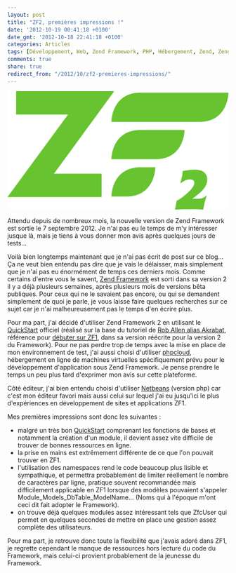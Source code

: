 ```yaml
---
layout: post
title: "ZF2, premières impressions !"
date: '2012-10-19 00:41:18 +0100'
date_gmt: '2012-10-18 22:41:18 +0100'
categories: Articles
tags: [Développement, Web, Zend Framework, PHP, Hébergement, Zend, Zend Framework 2, Bootstrap, Phpcloud]
comments: true
share: true
redirect_from: "/2012/10/zf2-premieres-impressions/"
---
```


[![Zend Framework 2 Logo](/images/posts/2012-10-19-zf2-premieres-impressions/01.png)](/images/posts/2012-10-19-zf2-premieres-impressions/01.png)

Attendu depuis de nombreux mois, la nouvelle version de Zend Framework est sortie le 7 septembre 2012. Je n'ai pas eu le temps de m'y intéresser jusque là, mais je tiens à vous donner mon avis après quelques jours de tests...

Voilà bien longtemps maintenant que je n'ai pas écrit de post sur ce blog... Ça ne veut bien entendu pas dire que je vais le délaisser, mais simplement que je n'ai pas eu énormément de temps ces derniers mois. Comme certains d'entre vous le savent, [Zend Framework](http://framework.zend.com/) est sorti dans sa version 2 il y a déjà plusieurs semaines, après plusieurs mois de versions bêta publiques. Pour ceux qui ne le savaient pas encore, ou qui se demandent simplement de quoi je parle, je vous laisse faire quelques recherches sur ce sujet car je n'ai malheureusement pas le temps d'en écrire plus.

Pour ma part, j'ai décidé d'utiliser Zend Framework 2 en utilisant le [QuickStart](http://zf2.readthedocs.org/en/latest/index.html#userguide) officiel (réalisé sur la base du tutoriel de [Rob Allen alias Akrabat](http://akrabat.com/), référence pour [débuter sur ZF1](http://akrabat.com/zend-framework-tutorial/), dans sa version réécrite pour la version 2 du Framework). Pour ne pas perdre trop de temps avec la mise en place de mon environnement de test, j'ai aussi choisi d'utiliser [phpcloud](http://www.phpcloud.com), hébergement en ligne de machines virtuelles spécifiquement prévu pour le développement d'application sous Zend Framework. Je pense prendre le temps un peu plus tard d'exprimer mon avis sur cette plateforme.

Côté éditeur, j'ai bien entendu choisi d'utiliser [Netbeans](http://netbeans.org/) (version php) car c'est mon éditeur favori mais aussi celui sur lequel j'ai eu jusqu'ici le plus d'expériences en développement de sites et applications ZF1.


Mes premières impressions sont donc les suivantes :

 * malgré un très bon [QuickStart](http://zf2.readthedocs.org/en/latest/index.html#userguide) comprenant les fonctions de bases et notamment la création d'un module, il devient assez vite difficile de trouver de bonnes ressources en ligne.
 * la prise en mains est extrêmement différente de ce que l'on pouvait trouver en ZF1.
 * l'utilisation des namespaces rend le code beaucoup plus lisible et sympathique, et permettra probablement de limiter réellement le nombre de caractères par ligne, pratique souvent recommandée mais difficilement applicable en ZF1 lorsque des modèles pouvaient s'appeler Module_Models_DbTable_ModelName... (Noms qui à l'époque m'ont ceci dit fait adopter le Framework).
 * on trouve déjà quelques modules assez intéressant tels que ZfcUser qui permet en quelques secondes de mettre en place une gestion assez complète des utilisateurs.


Pour ma part, je retrouve donc toute la flexibilité que j'avais adoré dans ZF1, je regrette cependant le manque de ressources hors lecture du code du Framework, mais celui-ci provient probablement de la jeunesse du Framework.